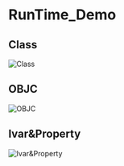 # RunTime_Demo

## Class

![Class](http://og0h689k8.bkt.clouddn.com/18-4-23/71089082.jpg)

## OBJC

![OBJC](http://og0h689k8.bkt.clouddn.com/18-4-23/9751499.jpg)

## Ivar&Property

![Ivar&Property](http://og0h689k8.bkt.clouddn.com/18-4-23/54061251.jpg)

